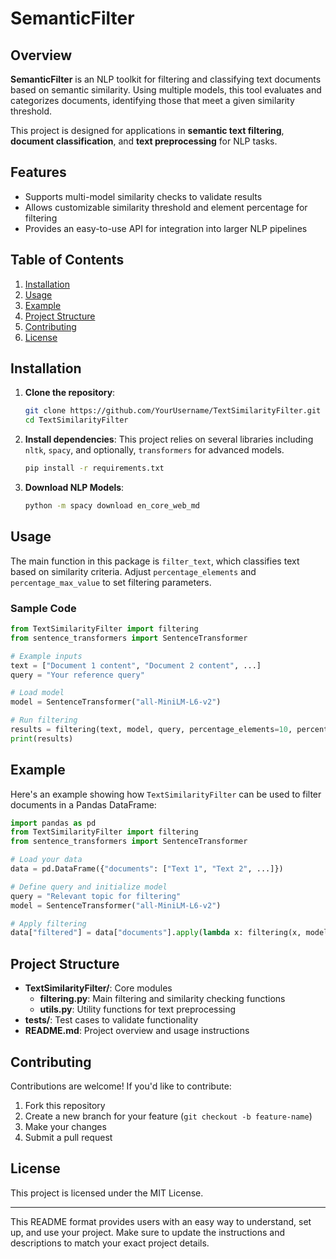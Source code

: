 # SemanticFilter

## Overview
**SemanticFilter** is an NLP toolkit for filtering and classifying text documents based on semantic similarity. Using multiple models, this tool evaluates and categorizes documents, identifying those that meet a given similarity threshold.

This project is designed for applications in **semantic text filtering**, **document classification**, and **text preprocessing** for NLP tasks. 

## Features
- Supports multi-model similarity checks to validate results
- Allows customizable similarity threshold and element percentage for filtering
- Provides an easy-to-use API for integration into larger NLP pipelines

## Table of Contents
1. [Installation](#installation)
2. [Usage](#usage)
3. [Example](#example)
4. [Project Structure](#project-structure)
5. [Contributing](#contributing)
6. [License](#license)

## Installation
1. **Clone the repository**:
    ```bash
    git clone https://github.com/YourUsername/TextSimilarityFilter.git
    cd TextSimilarityFilter
    ```

2. **Install dependencies**:
    This project relies on several libraries including `nltk`, `spacy`, and optionally, `transformers` for advanced models.
    ```bash
    pip install -r requirements.txt
    ```
3. **Download NLP Models**:
   ```bash
   python -m spacy download en_core_web_md
   ```

## Usage
The main function in this package is `filter_text`, which classifies text based on similarity criteria. Adjust `percentage_elements` and `percentage_max_value` to set filtering parameters.

### Sample Code
```python
from TextSimilarityFilter import filtering
from sentence_transformers import SentenceTransformer

# Example inputs
text = ["Document 1 content", "Document 2 content", ...]
query = "Your reference query"

# Load model
model = SentenceTransformer("all-MiniLM-L6-v2")

# Run filtering
results = filtering(text, model, query, percentage_elements=10, percentage_max_value=80)
print(results)
```

## Example
Here's an example showing how `TextSimilarityFilter` can be used to filter documents in a Pandas DataFrame:

```python
import pandas as pd
from TextSimilarityFilter import filtering
from sentence_transformers import SentenceTransformer

# Load your data
data = pd.DataFrame({"documents": ["Text 1", "Text 2", ...]})

# Define query and initialize model
query = "Relevant topic for filtering"
model = SentenceTransformer("all-MiniLM-L6-v2")

# Apply filtering
data["filtered"] = data["documents"].apply(lambda x: filtering(x, model, query, percentage_elements=10, percentage_max_value=80))
```

## Project Structure
- **TextSimilarityFilter/**: Core modules
  - **filtering.py**: Main filtering and similarity checking functions
  - **utils.py**: Utility functions for text preprocessing
- **tests/**: Test cases to validate functionality
- **README.md**: Project overview and usage instructions

## Contributing
Contributions are welcome! If you'd like to contribute:
1. Fork this repository
2. Create a new branch for your feature (`git checkout -b feature-name`)
3. Make your changes
4. Submit a pull request

## License
This project is licensed under the MIT License.

---

This README format provides users with an easy way to understand, set up, and use your project. Make sure to update the instructions and descriptions to match your exact project details.
